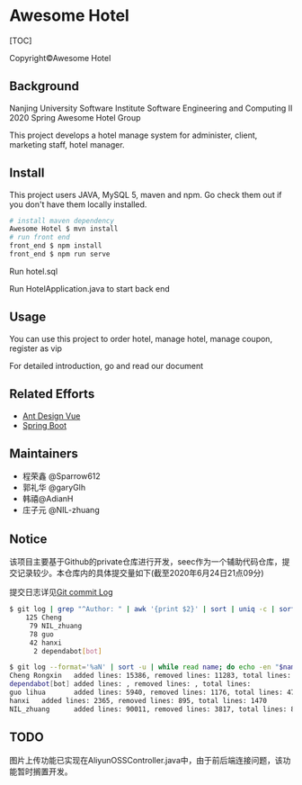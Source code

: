 # Awesome Hotel

[TOC]

Copyright©Awesome Hotel

## Background

Nanjing University Software Institute Software Engineering and Computing Ⅱ 2020 Spring Awesome Hotel Group

This project develops a hotel manage system for administer, client, marketing staff, hotel manager.

## Install

This project users JAVA, MySQL 5, maven and npm. Go check them out if you don't have them locally installed.

```bash
# install maven dependency
Awesome Hotel $ mvn install
# run front end
front_end $ npm install
front_end $ npm run serve
```

Run hotel.sql

Run HotelApplication.java to start back end

## Usage

You can use this project to order hotel, manage hotel, manage coupon, register as vip

For detailed introduction, go and read our document

## Related Efforts

* [Ant Design Vue](www.antdv.com)
* [Spring Boot](https://spring.io/projects/spring-boot)

## Maintainers

* 程荣鑫 @Sparrow612
* 郭礼华 @garyGlh
* 韩禧@AdianH
* 庄子元 @NIL-zhuang

## Notice

该项目主要基于Github的private仓库进行开发，seec作为一个辅助代码仓库，提交记录较少。本仓库内的具体提交量如下(截至2020年6月24日21点09分)

提交日志详见[Git commit Log](document/gitlog.md)

```bash
$ git log | grep "^Author: " | awk '{print $2}' | sort | uniq -c | sort -k1,1nr
    125 Cheng
     79 NIL_zhuang
     78 guo
     42 hanxi
      2 dependabot[bot]
```

```bash
$ git log --format='%aN' | sort -u | while read name; do echo -en "$name\t"; git log --author="$name" --pretty=tformat: --numstat | grep "\(.sql\|.vue\|.java\|.xml\|.properties\|.css\|.js\|.txt\|.md\|.html\)$" | awk '{ add += $1; subs += $2; loc += $1 - $2 } END { printf "added lines: %s, removed lines: %s, total lines: %s\n", add, subs, loc }' -; done
Cheng Rongxin   added lines: 15386, removed lines: 11283, total lines: 4103
dependabot[bot] added lines: , removed lines: , total lines:
guo lihua       added lines: 5940, removed lines: 1176, total lines: 4764
hanxi   added lines: 2365, removed lines: 895, total lines: 1470
NIL_zhuang      added lines: 90011, removed lines: 3817, total lines: 86194
```

## TODO

图片上传功能已实现在AliyunOSSController.java中，由于前后端连接问题，该功能暂时搁置开发。
